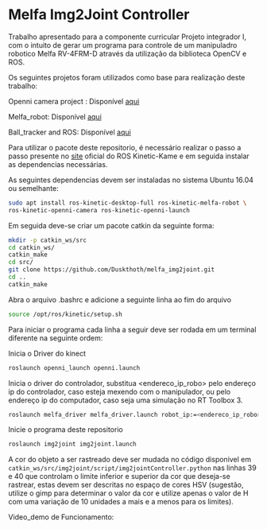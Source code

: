 # Melfa Img2Joint Controller

Trabalho apresentado para a componente curricular Projeto integrador I, com o intuito de gerar um programa para controle de um manipuladro robotico Melfa RV-4FRM-D através da utilização da biblioteca OpenCV e ROS.

Os seguintes projetos foram utilizados como base para realização deste trabalho:

Openni camera project : Disponível [aqui](https://github.com/ros-drivers/openni_camera)

Melfa_robot: Disponível [aqui](https://github.com/tork-a/melfa_robot)

Ball_tracker and ROS: Disponível [aqui](https://github.com/trunc8/ball-tracking-opencv-and-ros)

Para utilizar o pacote deste repositorio, é necessário realizar o passo a passo presente no [site](http://wiki.ros.org/kinetic/Installation/Ubuntu) oficial do ROS Kinetic-Kame e em seguida instalar as dependencias necessárias.

As seguintes dependencias devem ser instaladas no sistema Ubuntu 16.04 ou semelhante:

```bash
sudo apt install ros-kinetic-desktop-full ros-kinetic-melfa-robot \
ros-kinetic-openni-camera ros-kinetic-openni-launch
```

Em seguida deve-se criar um pacote catkin da seguinte forma:

```bash
mkdir -p catkin_ws/src
cd catkin_ws/
catkin_make
cd src/
git clone https://github.com/Duskthoth/melfa_img2joint.git
cd ..
catkin_make
```

Abra o arquivo .bashrc e adicione a seguinte linha ao fim do arquivo

```bash
source /opt/ros/kinetic/setup.sh
```

Para iniciar o programa cada linha a seguir deve ser rodada em um terminal diferente na seguinte ordem:

Inicia o Driver do kinect

```bash
roslaunch openni_launch openni.launch
```

Inicia o driver do controlador, substitua <endereco_ip_robo> pelo endereço ip do controlador, caso esteja mexendo com o manipulador,  ou pelo endereço ip do computador, caso seja uma simulação no RT Toolbox 3.

```bash
roslaunch melfa_driver melfa_driver.launch robot_ip:=<endereco_ip_robo>
```

Inicie o programa deste repositorio

```bash
roslaunch img2joint img2joint.launch
```

A cor do objeto a ser rastreado deve ser mudada no código disponivel em `catkin_ws/src/img2joint/script/img2jointController.python` nas linhas 39 e 40 que controlam o limite inferior e superior da cor que deseja-se rastrear, estas devem ser descritas no espaço de cores HSV (sugestão, utilize o gimp para determinar o valor da cor e utilize apenas o valor de H com uma variação de 10 unidades a mais e a menos para os limites). 



Video_demo de Funcionamento:









